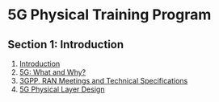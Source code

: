 # 5G Physical Training Program

## Section 1: Introduction
1. [Introduction ](Introduction/Introduction.md)
2. [5G: What and Why? ](Introduction/5G_What_and_Why.md)
3. [3GPP, RAN Meetings and Technical Specifications ](Introduction/3gpp.md)
4. [5G Physical Layer Design ](Introduction/5G_Physical_Layer_Design_High_Level_Overview.md)
